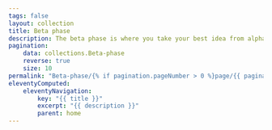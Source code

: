 ```yaml
---
tags: false
layout: collection
title: Beta phase
description: The beta phase is where you take your best idea from alpha and start building it for real. It also involves thinking about how your service will integrate with (or start to replace) existing services, and preparing for the transition to live.
pagination:
    data: collections.Beta-phase
    reverse: true
    size: 10
permalink: "Beta-phase/{% if pagination.pageNumber > 0 %}page/{{ pagination.pageNumber + 1 }}{% endif %}/"
eleventyComputed:
    eleventyNavigation:
        key: "{{ title }}"
        excerpt: "{{ description }}"
        parent: home
---
```

    